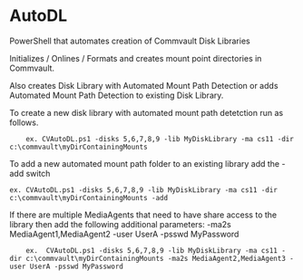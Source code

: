 # AutoDL
PowerShell that automates creation of Commvault Disk Libraries

Initializes / Onlines / Formats and creates mount point directories in Commvault. 

Also creates Disk Library with Automated Mount Path Detection or adds Automated Mount Path Detection to existing Disk Library.

To create a new disk library with automated mount path detetction run as follows. 

        ex. CVAutoDL.ps1 -disks 5,6,7,8,9 -lib MyDiskLibrary -ma cs11 -dir c:\commvault\myDirContainingMounts

To add a new automated mount path folder to an existing library add the -add switch
   
    ex. CVAutoDL.ps1 -disks 5,6,7,8,9 -lib MyDiskLibrary -ma cs11 -dir c:\commvault\myDirContainingMounts -add

If there are multiple MediaAgents that need to have share access to the library then add the following additional parameters: -ma2s MediaAgent1,MediaAgent2 -user UserA -psswd MyPassword
    
        ex.  CVAutoDL.ps1 -disks 5,6,7,8,9 -lib MyDiskLibrary -ma cs11 -dir c:\commvault\myDirContainingMounts -ma2s MediaAgent2,MediaAgent3 -user UserA -psswd MyPassword

